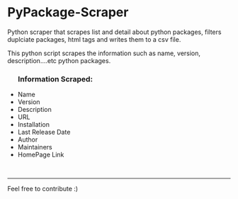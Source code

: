 # PyPackage-Scraper
Python scraper that scrapes list and detail about python packages, filters duplciate packages, html tags and writes them to a csv file.

This python script scrapes the information such as name, version, description....etc python packages.

<ul><h3>Information Scraped:</h3>
<li>Name</li>
<li>Version</li>
<li>Description</li>
<li>URL</li>
<li>Installation</li>
<li>Last Release Date</li>
<li>Author</li>
<li>Maintainers</li>
<li>HomePage Link</li>
</ul>
<br />
<hr />
Feel free to contribute :) 
